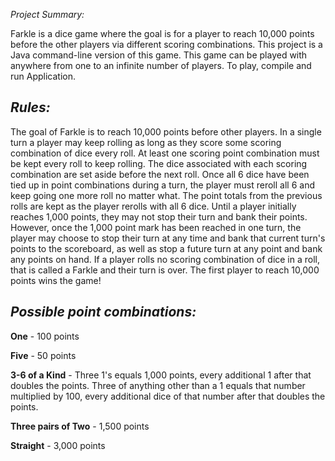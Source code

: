 *Project Summary:*

Farkle is a dice game where the goal is for a player to reach 10,000 points before the other players via different scoring combinations. 
This project is a Java command-line version of this game.  This game can be played with anywhere from one to an infinite number of players. 
To play, compile and run Application.

*Rules:*
----------------------------------
The goal of Farkle is to reach 10,000 points before other players. In a single turn
a player may keep rolling as long as they score some scoring combination of dice every
roll.  At least one scoring point combination must be kept every roll to keep rolling. 
The dice associated with each scoring combination are set aside before the next roll.
Once all 6 dice have been tied up in point combinations during a turn, the player must reroll all 6 and 
keep going one more roll no matter what.  The point totals from the previous rolls are kept 
as the player rerolls with all 6 dice.  Until a player initially reaches 1,000 points, they 
may not stop their turn and bank their points.  However, once the 1,000 point mark has been
reached in one turn, the player may choose to stop their turn at any time and bank that
current turn's points to the scoreboard, as well as stop a future turn at any point and bank
any points on hand.  If a player rolls no scoring combination of dice in a roll, that is called
a Farkle and their turn is over. The first player to reach 10,000 points wins the game!
            
*Possible point combinations:* 
----------------------------------
**One** - 100 points 

**Five** - 50 points

**3-6 of a Kind** - Three 1's equals 1,000 points, every additional 1 after that doubles the points.
                Three of anything other than a 1 equals that number multiplied by 100, every additional
                dice of that number after that doubles the points.
                
**Three pairs of Two** - 1,500 points

**Straight** - 3,000 points
